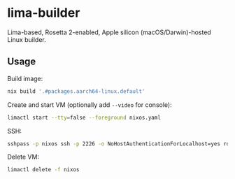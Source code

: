 # lima-builder

Lima-based, Rosetta 2-enabled, Apple silicon (macOS/Darwin)-hosted Linux builder.

## Usage

Build image:
```sh
nix build '.#packages.aarch64-linux.default'
```

Create and start VM (optionally add `--video` for console):
```sh
limactl start --tty=false --foreground nixos.yaml
```

SSH:
```sh
sshpass -p nixos ssh -p 2226 -o NoHostAuthenticationForLocalhost=yes root@localhost
```

Delete VM:
```sh
limactl delete -f nixos
```
